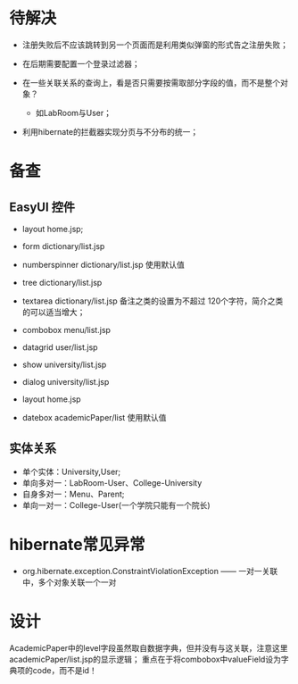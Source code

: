 # 待解决

* 注册失败后不应该跳转到另一个页面而是利用类似弹窗的形式告之注册失败；
* 在后期需要配置一个登录过滤器；
* 在一些关联关系的查询上，看是否只需要按需取部分字段的值，而不是整个对象？
    * 如LabRoom与User；

* 利用hibernate的拦截器实现分页与不分布的统一；

# 备查

## EasyUI 控件

* layout    home.jsp;
* form  dictionary/list.jsp
* numberspinner     dictionary/list.jsp     使用默认值
* tree  dictionary/list.jsp
* textarea  dictionary/list.jsp
    备注之类的设置为不超过 120个字符，简介之类的可以适当增大；
    
* combobox  menu/list.jsp
* datagrid  user/list.jsp
* show  university/list.jsp
* dialog    university/list.jsp
* layout    home.jsp
* datebox   academicPaper/list  使用默认值

## 实体关系
* 单个实体：University,User;
* 单向多对一：LabRoom-User、College-University
* 自身多对一：Menu、Parent;
* 单向一对一：College-User(一个学院只能有一个院长)


# hibernate常见异常

* org.hibernate.exception.ConstraintViolationException  —— 一对一关联中，多个对象关联一个一对

# 设计

AcademicPaper中的level字段虽然取自数据字典，但并没有与这关联，注意这里academicPaper/list.jsp的显示逻辑；
重点在于将combobox中valueField设为字典项的code，而不是id！